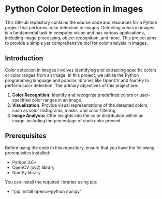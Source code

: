 # Python Color Detection in Images
This GitHub repository contains the source code and resources for a Python project that performs color detection in images. Detecting colors in images is a fundamental task in computer vision and has various applications, including image processing, object recognition, and more. This project aims to provide a simple yet comprehensive tool for color analysis in images.

## Introduction
Color detection in images involves identifying and extracting specific colors or color ranges from an image. In this project, we utilize the Python programming language and popular libraries like OpenCV and NumPy to perform color detection. The primary objectives of this project are:

1. **Color Recognition:** Identify and recognize predefined colors or user-specified color ranges in an image.
2. **Visualization:** Provide visual representations of the detected colors, such as color histograms, masks, and color filtering.
3. **Image Analysis:** Offer insights into the color distribution within an image, including the percentage of each color present.

## Prerequisites
Before using the code in this repository, ensure that you have the following prerequisites installed:

- Python 3.6+
- OpenCV (cv2) library
- NumPy library
  
You can install the required libraries using pip:
- "pip install opencv-python numpy"
